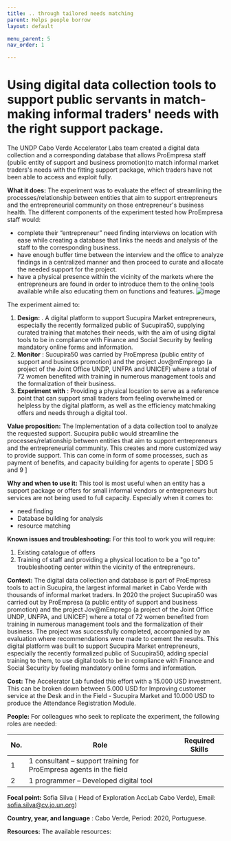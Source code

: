 ```yaml
---
title: .. through tailored needs matching
parent: Helps people borrow
layout: default

menu_parent: 5
nav_order: 1

---
```

# Using digital data collection tools to support public servants in match-making informal traders' needs with the right support package. 

The UNDP Cabo Verde Accelerator Labs team created a digital data collection and a corresponding database that allows ProEmpresa staff (public entity of support and business promotion)to match informal market traders's needs with the fitting support package, which traders have not been able to access and exploit fully. 

**What it does:** The experiment was to evaluate the effect of streamlining the processes/relationship between entities that aim to support entrepreneurs and the entrepreneurial community on those entrepreneur's business health. The different components of the experiment tested how ProEmpresa staff would: 

- complete their “entrepreneur” need finding interviews on location with ease while creating a database that links the needs and analysis of the staff to the corresponding business. 
- have enough buffer time between the interview and the office to analyze findings in a centralized manner and then proceed to curate and allocate the needed support for the project. 
- have a physical presence within the vicinity of the markets where the entrepreneurs are found in order to introduce them to the online tools available while also educating them on functions and features. 
![image](https://github.com/UNDP-Accelerator-Labs/Financial-inclusion-toolkit/assets/150713062/a1a2a3b1-6718-4e6d-985b-c90480b8341c)


The experiment aimed to:

1. **Design:** . A digital platform to support Sucupira Market entrepreneurs, especially the recently formalized public of Sucupira50, supplying curated training that matches their needs, with the aim of using digital tools to be in compliance with Finance and Social Security by feeling mandatory online forms and information.
2. **Monitor** : Sucupira50 was carried by ProEmpresa (public entity of support and business promotion) and the project Jov@mEmprego (a project of the Joint Office UNDP, UNFPA and UNICEF) where a total of 72 women benefited with training in numerous management tools and the formalization of their business.
3. **Experiment with** : Providing a physical location to serve as a reference point that can support small traders from feeling overwhelmed or helpless by the digital platform, as well as the efficiency matchmaking offers and needs through a digital tool. 

**Value proposition:** The Implementation of a data collection tool to analyze the requested support. Sucupira public would streamline the processes/relationship between entities that aim to support entrepreneurs and the entrepreneurial community. This creates and more customized way to provide support. This can come in form of some processes, such as payment of benefits, and capacity building for agents to operate [ SDG 5 and 9 ]

**Why and when to use it:** This tool is most useful when an entity has a support package or offers for small informal vendors or entrepreneurs but services are not being used to full capacity. Especially when it comes to: 

- need finding 
- Database building for analysis
- resource matching 

**Known issues and troubleshooting:** For this tool to work you will require: 
1) Existing catalogue of offers
2) Training of staff and providing a physical location to be a "go to" troubleshooting center within the vicinity of the entrepreneurs.


**Context:** The digital data collection and database is part of ProEmpresa tools to act in Sucupira, the largest informal market in Cabo Verde with thousands of informal market traders. In 2020 the project Sucupira50 was carried out by ProEmpresa (a public entity of support and business promotion) and the project Jov@mEmprego (a project of the Joint Office UNDP, UNFPA, and UNICEF) where a total of 72 women benefited from training in numerous management tools and the formalization of their business. The project was successfully completed, accompanied by an evaluation where recommendations were made to cement the results. This digital platform was built to support Sucupira Market entrepreneurs, especially the recently formalized public of Sucupira50, adding special training to them, to use digital tools to be in compliance with Finance and Social Security by feeling mandatory online forms and information. 

**Cost:** The Accelerator Lab funded this effort with a 15.000 USD investment. This can be broken down between 5.000 USD for Improving customer service at the Desk and in the Field - Sucupira Market and 10.000 USD to produce the Attendance Registration Module. 

**People:** For colleagues who seek to replicate the experiment, the following roles are needed:

| **No.** | **Role** | **Required Skills** |
| --- | --- | --- |
| 1 | 1 consultant – support training for ProEmpresa agents in the field |
| 2 | 1 programmer – Developed digital tool |


**Focal point:** Sofia Silva ( Head of Exploration AccLab Cabo Verde), Email: [sofia.silva@cv.jo.un.org](mailto:sofia.silva@cv.jo.un.org))

**Country, year, and language** : Cabo Verde, Period: 2020, Portuguese. 

**Resources:** The available resources:

